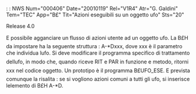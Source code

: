  :  : NWS Num="000406" Date="20010119" Rel="V1R4" Atr="G. Galdini" Tem="TEC" App="B£" Tit="Azioni eseguibili su un oggetto ufo" Sts="20"

Release 4.0

E possibile agganciare un flusso di azioni utente ad un oggetto ufo.
La B£H da impostare ha la seguente struttura :  A-*Dxxx, dove xxx è il parametro che individua lufo.
Si deve modificare il programma specifico di trattamento dellufo, in modo che, quando riceve RIT
e PAR in funzione e metodo, ritorni xxx nel codice oggetto.
Un prototipo è il programma B£UFO_ESE.
E prevista comunque la risalita :  se si vogliono azioni comuni a tutti gli ufo, si inserisce lelemento di B£H A-*D.


